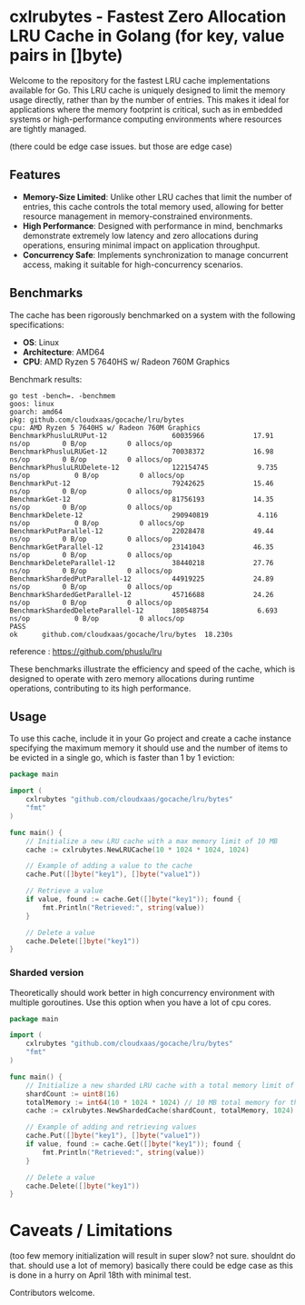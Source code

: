 # cxlrubytes - Fastest Zero Allocation LRU Cache in Golang (for key, value pairs in []byte) 

Welcome to the repository for the fastest LRU cache implementations available for Go. This LRU cache is uniquely designed to limit the memory usage directly, rather than by the number of entries. This makes it ideal for applications where the memory footprint is critical, such as in embedded systems or high-performance computing environments where resources are tightly managed.

(there could be edge case issues. but those are edge case)

## Features

- **Memory-Size Limited**: Unlike other LRU caches that limit the number of entries, this cache controls the total memory used, allowing for better resource management in memory-constrained environments.
- **High Performance**: Designed with performance in mind, benchmarks demonstrate extremely low latency and zero allocations during operations, ensuring minimal impact on application throughput.
- **Concurrency Safe**: Implements synchronization to manage concurrent access, making it suitable for high-concurrency scenarios.

## Benchmarks

The cache has been rigorously benchmarked on a system with the following specifications:
- **OS**: Linux
- **Architecture**: AMD64
- **CPU**: AMD Ryzen 5 7640HS w/ Radeon 760M Graphics

Benchmark results:
```
go test -bench=. -benchmem
goos: linux
goarch: amd64
pkg: github.com/cloudxaas/gocache/lru/bytes
cpu: AMD Ryzen 5 7640HS w/ Radeon 760M Graphics     
BenchmarkPhusluLRUPut-12             	60035966	        17.91 ns/op	       0 B/op	       0 allocs/op
BenchmarkPhusluLRUGet-12             	70038372	        16.98 ns/op	       0 B/op	       0 allocs/op
BenchmarkPhusluLRUDelete-12          	122154745	         9.735 ns/op	       0 B/op	       0 allocs/op
BenchmarkPut-12                      	79242625	        15.46 ns/op	       0 B/op	       0 allocs/op
BenchmarkGet-12                      	81756193	        14.35 ns/op	       0 B/op	       0 allocs/op
BenchmarkDelete-12                   	290940819	         4.116 ns/op	       0 B/op	       0 allocs/op
BenchmarkPutParallel-12              	22028478	        49.44 ns/op	       0 B/op	       0 allocs/op
BenchmarkGetParallel-12              	23141043	        46.35 ns/op	       0 B/op	       0 allocs/op
BenchmarkDeleteParallel-12           	38440218	        27.76 ns/op	       0 B/op	       0 allocs/op
BenchmarkShardedPutParallel-12       	44919225	        24.89 ns/op	       0 B/op	       0 allocs/op
BenchmarkShardedGetParallel-12       	45716688	        24.26 ns/op	       0 B/op	       0 allocs/op
BenchmarkShardedDeleteParallel-12    	180548754	         6.693 ns/op	       0 B/op	       0 allocs/op
PASS
ok  	github.com/cloudxaas/gocache/lru/bytes	18.230s

```
reference : https://github.com/phuslu/lru


These benchmarks illustrate the efficiency and speed of the cache, which is designed to operate with zero memory allocations during runtime operations, contributing to its high performance.

## Usage

To use this cache, include it in your Go project and create a cache instance specifying the maximum memory it should use and the number of items to be evicted in a single go, which is faster than 1 by 1 eviction:

```go
package main

import (
    cxlrubytes "github.com/cloudxaas/gocache/lru/bytes"
    "fmt"
)

func main() {
    // Initialize a new LRU cache with a max memory limit of 10 MB
    cache := cxlrubytes.NewLRUCache(10 * 1024 * 1024, 1024)

    // Example of adding a value to the cache
    cache.Put([]byte("key1"), []byte("value1"))

    // Retrieve a value
    if value, found := cache.Get([]byte("key1")); found {
        fmt.Println("Retrieved:", string(value))
    }

    // Delete a value
    cache.Delete([]byte("key1"))
}
```


### Sharded version

Theoretically should work better in high concurrency environment with multiple goroutines.
Use this option when you have a lot of cpu cores.
```go
package main

import (
    cxlrubytes "github.com/cloudxaas/gocache/lru/bytes"
    "fmt"
)

func main() {
    // Initialize a new sharded LRU cache with a total memory limit of 10 MB across 16 shards
    shardCount := uint8(16)
    totalMemory := int64(10 * 1024 * 1024) // 10 MB total memory for the cache
    cache := cxlrubytes.NewShardedCache(shardCount, totalMemory, 1024)

    // Example of adding and retrieving values
    cache.Put([]byte("key1"), []byte("value1"))
    if value, found := cache.Get([]byte("key1")); found {
        fmt.Println("Retrieved:", string(value))
    }

    // Delete a value
    cache.Delete([]byte("key1"))
}
```

# Caveats / Limitations
(too few memory initialization will result in super slow? not sure. shouldnt do that. should use a lot of memory)
basically there could be edge case as this is done in a hurry on April 18th with minimal test.

Contributors welcome.
